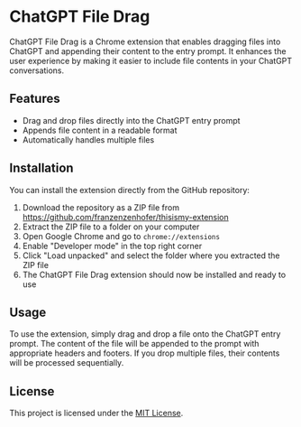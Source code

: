 # ChatGPT File Drag

ChatGPT File Drag is a Chrome extension that enables dragging files into ChatGPT and appending their content to the entry prompt. It enhances the user experience by making it easier to include file contents in your ChatGPT conversations.

## Features

- Drag and drop files directly into the ChatGPT entry prompt
- Appends file content in a readable format
- Automatically handles multiple files

## Installation

You can install the extension directly from the GitHub repository:

1. Download the repository as a ZIP file from https://github.com/franzenzenhofer/thisismy-extension
2. Extract the ZIP file to a folder on your computer
3. Open Google Chrome and go to `chrome://extensions`
4. Enable "Developer mode" in the top right corner
5. Click "Load unpacked" and select the folder where you extracted the ZIP file
6. The ChatGPT File Drag extension should now be installed and ready to use

## Usage

To use the extension, simply drag and drop a file onto the ChatGPT entry prompt. The content of the file will be appended to the prompt with appropriate headers and footers. If you drop multiple files, their contents will be processed sequentially.

## License

This project is licensed under the [MIT License](LICENSE).
